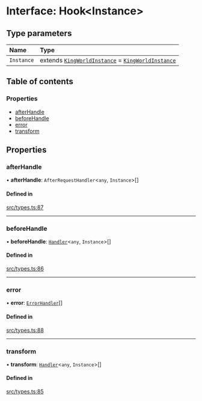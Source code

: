 # Interface: Hook<Instance\>

## Type parameters

| Name | Type |
| :------ | :------ |
| `Instance` | extends [`KingWorldInstance`](KingWorldInstance.md) = [`KingWorldInstance`](KingWorldInstance.md) |

## Table of contents

### Properties

- [afterHandle](Hook.md#afterhandle)
- [beforeHandle](Hook.md#beforehandle)
- [error](Hook.md#error)
- [transform](Hook.md#transform)

## Properties

### afterHandle

• **afterHandle**: `AfterRequestHandler`<`any`, `Instance`\>[]

#### Defined in

[src/types.ts:87](https://github.com/gaurishhs/kingworld/blob/998f83a/src/types.ts#L87)

___

### beforeHandle

• **beforeHandle**: [`Handler`](../modules.md#handler)<`any`, `Instance`\>[]

#### Defined in

[src/types.ts:86](https://github.com/gaurishhs/kingworld/blob/998f83a/src/types.ts#L86)

___

### error

• **error**: [`ErrorHandler`](../modules.md#errorhandler)[]

#### Defined in

[src/types.ts:88](https://github.com/gaurishhs/kingworld/blob/998f83a/src/types.ts#L88)

___

### transform

• **transform**: [`Handler`](../modules.md#handler)<`any`, `Instance`\>[]

#### Defined in

[src/types.ts:85](https://github.com/gaurishhs/kingworld/blob/998f83a/src/types.ts#L85)
